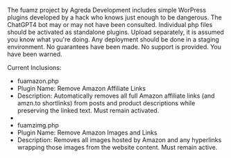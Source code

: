 The fuamz project by Agreda Development includes simple WorPress plugins developed by a hack who knows just enough to be dangerous. The ChatGPT4 bot may or may not have been consulted.
Individual php files should be activated as standalone plugins. Upload separately, it is assumed you know what you're doing. 
Any deployment should be done in a staging environment.
No guarantees have been made.
No support is provided.
You have been warned.

Current Inclusions:
* fuamazon.php
* Plugin Name: Remove Amazon Affiliate Links
* Description: Automatically removes all full Amazon affiliate links (and amzn.to shortlinks) from posts and product descriptions while preserving the linked text. Must remain activated.
*
* fuamzimg.php
* Plugin Name: Remove Amazon Images and Links
* Description: Removes all images hosted by Amazon and any hyperlinks wrapping those images from the website content. Must remain active.
